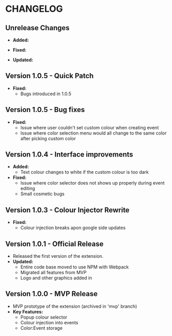 # CHANGELOG


## Unrelease Changes
- **Added:**

- **Fixed:**
  
- **Updated:**

## Version 1.0.5 - Quick Patch
- **Fixed:**
  - Bugs introduced in 1.0.5

## Version 1.0.5 - Bug fixes
- **Fixed:**
  - Issue where user couldn't set custom colour when creating event
  - Issue where color selection menu would all change to the same color after picking custom color

## Version 1.0.4 - Interface improvements
- **Added:**
  - Text colour changes to white if the custom colour is too dark
- **Fixed:**
  - Issue where color selector does not shows up properly during event editing
  - Small cosmetic bugs 

## Version 1.0.3 - Colour Injector Rewrite
- **Fixed:**
  - Colour injection breaks apon google side updates

## Version 1.0.1 - Official Release
- Released the first version of the extension.
- **Updated:**
  - Entire code base moved to use NPM with Webpack
  - Migrated all features from MVP
  - Logo and other graphics added in

## Version 1.0.0 - MVP Release
- MVP prototype of the extension (archived in 'mvp' branch)
- **Key Features:**
  - Popup colour selector
  - Colour injection into events
  - Color:Event storage




